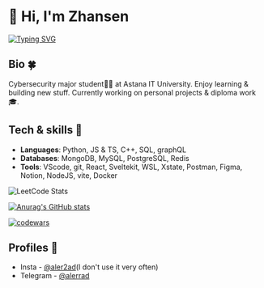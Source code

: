 # 👋 Hi, I'm Zhansen

[![Typing SVG](https://readme-typing-svg.demolab.com?font=Montserrat&weight=600&size=25&pause=700&color=F7EE2D&width=600&lines=a+CS+student+👨🏻‍🎓;a+graphic+designer+🎨;a+software+developer+👨🏻‍💻;a+problem+solver+✏️)](https://git.io/typing-svg)

## Bio 🍀
Cybersecurity major student👨‍💻 at Astana IT University. Enjoy learning & building new stuff. Currently working on personal projects & diploma work 🎓.

## Tech & skills 💼
 - __Languages__: Python, JS & TS, C++, SQL, graphQL
 - __Databases__: MongoDB, MySQL, PostgreSQL, Redis
 - __Tools__: VScode, git, React, Sveltekit, WSL, Xstate, Postman, Figma, Notion, NodeJS, vite, Docker

![LeetCode Stats](https://leetcard.jacoblin.cool/Alerrad?theme=nord&font=Montserrat&ext=contest)

[![Anurag's GitHub stats](https://github-readme-stats.vercel.app/api?username=alerrad&show_icons=true&theme=jolly)](https://github.com/anuraghazra/github-readme-stats)

[![codewars](https://www.codewars.com/users/alerrad/badges/large)](https://www.codewars.com/users/alerrad)

## Profiles 🔗
 - Insta - [@aler2ad](https://www.instagram.com/aler2ad/)(I don't use it very often)
 - Telegram - [@alerrad](https://t.me/Alerrad)
